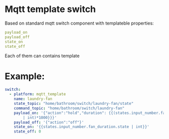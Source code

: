 # Mqtt template switch

Based on standard mqtt switch component with templateble properties:

```yaml
payload_on
payload_off
state_on
state_off
```
Each of them can contains template

# Example:

```yaml
switch:
  - platform: mqtt_template
    name: laundry-fan
    state_topic: "home/bathroom/switch/laundry-fan/state"
    command_topic: "home/bathroom/switch/laundry-fan"
    payload_on: '{"action":"hold","duration": {{(states.input_number.fan_duration.state
        | int)*1000}}}'
    payload_off: '{"action":"off"}'
    state_on: '{{states.input_number.fan_duration.state | int}}'
    state_off: 0
```
